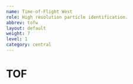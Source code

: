 ```yaml
---
name: Time-of-Flight West
role: High resolution particle identification.
abbrev: tofw
layout: default
weight: 7
level: 1
category: central
---
```

# TOF

